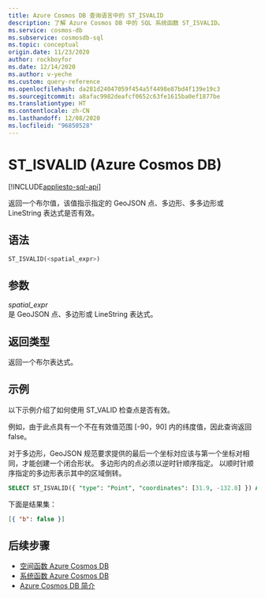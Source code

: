 ```yaml
---
title: Azure Cosmos DB 查询语言中的 ST_ISVALID
description: 了解 Azure Cosmos DB 中的 SQL 系统函数 ST_ISVALID。
ms.service: cosmos-db
ms.subservice: cosmosdb-sql
ms.topic: conceptual
origin.date: 11/23/2020
author: rockboyfor
ms.date: 12/14/2020
ms.author: v-yeche
ms.custom: query-reference
ms.openlocfilehash: da281d24047059f454a5f4498e87bd4f139e19c3
ms.sourcegitcommit: a8afac9982deafcf0652c63fe1615ba0ef1877be
ms.translationtype: HT
ms.contentlocale: zh-CN
ms.lasthandoff: 12/08/2020
ms.locfileid: "96850528"
---
```

# <a name="st_isvalid-azure-cosmos-db"></a>ST_ISVALID (Azure Cosmos DB)
[!INCLUDE[appliesto-sql-api](includes/appliesto-sql-api.md)]

 返回一个布尔值，该值指示指定的 GeoJSON 点、多边形、多多边形或 LineString 表达式是否有效。  

## <a name="syntax"></a>语法

```sql
ST_ISVALID(<spatial_expr>)  
```  

## <a name="arguments"></a>参数

*spatial_expr*  
  是 GeoJSON 点、多边形或 LineString 表达式。  

## <a name="return-types"></a>返回类型

  返回一个布尔表达式。  

## <a name="examples"></a>示例

  以下示例介绍了如何使用 ST_VALID 检查点是否有效。  

  例如，由于此点具有一个不在有效值范围 [-90，90] 内的纬度值，因此查询返回 false。  

  对于多边形，GeoJSON 规范要求提供的最后一个坐标対应该与第一个坐标对相同，才能创建一个闭合形状。 多边形内的点必须以逆时针顺序指定。 以顺时针顺序指定的多边形表示其中的区域倒转。  

```sql
SELECT ST_ISVALID({ "type": "Point", "coordinates": [31.9, -132.8] }) AS b 
```  

 下面是结果集：  

```json
[{ "b": false }]  
```  

## <a name="next-steps"></a>后续步骤

- [空间函数 Azure Cosmos DB](sql-query-spatial-functions.md)
- [系统函数 Azure Cosmos DB](sql-query-system-functions.md)
- [Azure Cosmos DB 简介](introduction.md)

<!-- Update_Description: update meta properties, wording update, update link -->